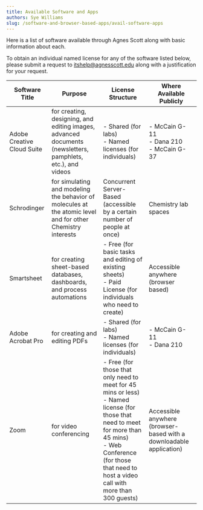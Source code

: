 ```yaml
---
title: Available Software and Apps
authors: Sye Williams
slug: /software-and-browser-based-apps/avail-software-apps
---
```


Here is a list of software available through Agnes Scott along with basic information about each. 

To obtain an individual named license for any of the software listed below, please submit a request to itshelp@agnesscott.edu along with a justification for your request. 


| Software Title             | Purpose                                                      | License Structure                                            | Where Available Publicly                                     |
| -------------------------- | ------------------------------------------------------------ | ------------------------------------------------------------ | ------------------------------------------------------------ |
| Adobe Creative Cloud Suite | for creating, designing, and editing images, advanced documents (newsletters, pamphlets, etc.), and videos | - Shared (for labs)<br />- Named licenses (for individuals)  | - McCain G-11<br />- Dana 210<br />- McCain G-37             |
| Schrodinger                | for simulating and modeling the behavior of molecules at the atomic level and for other Chemistry interests | Concurrent Server-Based (accessible by a certain number of people at once) | Chemistry lab spaces                                         |
| Smartsheet                 | for creating sheet-based databases, dashboards, and process automations | - Free (for basic tasks and editing of existing sheets)<br />- Paid License (for individuals who need to create) | Accessible anywhere (browser based)                          |
| Adobe Acrobat Pro          | for creating and editing PDFs                                | - Shared (for labs)<br />- Named licenses (for individuals)  | - McCain G-11<br />- Dana 210                                |
| Zoom                       | for video conferencing                                       | - Free (for those that only need to meet for 45 mins or less)<br />- Named license (for those that need to meet for more than 45 mins) <br />- Web Conference (for those that need to host a video call with more than 300 guests) | Accessible anywhere (browser-based with a downloadable application) |
